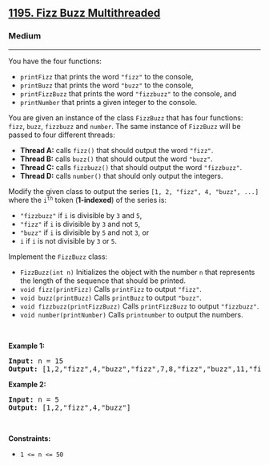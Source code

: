 <h2><a href="https://leetcode.com/problems/fizz-buzz-multithreaded/">1195. Fizz Buzz Multithreaded</a></h2><h3>Medium</h3><hr><div><p>You have the four functions:</p>

<ul>
	<li><code>printFizz</code> that prints the word <code>"fizz"</code> to the console,</li>
	<li><code>printBuzz</code> that prints the word <code>"buzz"</code> to the console,</li>
	<li><code>printFizzBuzz</code> that prints the word <code>"fizzbuzz"</code> to the console, and</li>
	<li><code>printNumber</code> that prints a given integer to the console.</li>
</ul>

<p>You are given an instance of the class <code>FizzBuzz</code> that has four functions: <code>fizz</code>, <code>buzz</code>, <code>fizzbuzz</code> and <code>number</code>. The same instance of <code>FizzBuzz</code> will be passed to four different threads:</p>

<ul>
	<li><strong>Thread A:</strong> calls <code>fizz()</code> that should output the word <code>"fizz"</code>.</li>
	<li><strong>Thread B:</strong> calls <code>buzz()</code> that should output the word <code>"buzz"</code>.</li>
	<li><strong>Thread C:</strong> calls <code>fizzbuzz()</code> that should output the word <code>"fizzbuzz"</code>.</li>
	<li><strong>Thread D:</strong> calls <code>number()</code> that should only output the integers.</li>
</ul>

<p>Modify the given class to output the series <code>[1, 2, "fizz", 4, "buzz", ...]</code> where the <code>i<sup>th</sup></code> token (<strong>1-indexed</strong>) of the series is:</p>

<ul>
	<li><code>"fizzbuzz"</code> if <code>i</code> is divisible by <code>3</code> and <code>5</code>,</li>
	<li><code>"fizz"</code> if <code>i</code> is divisible by <code>3</code> and not <code>5</code>,</li>
	<li><code>"buzz"</code> if <code>i</code> is divisible by <code>5</code> and not <code>3</code>, or</li>
	<li><code>i</code> if <code>i</code> is not divisible by <code>3</code> or <code>5</code>.</li>
</ul>

<p>Implement the <code>FizzBuzz</code> class:</p>

<ul>
	<li><code>FizzBuzz(int n)</code> Initializes the object with the number <code>n</code> that represents the length of the sequence that should be printed.</li>
	<li><code>void fizz(printFizz)</code> Calls <code>printFizz</code> to output <code>"fizz"</code>.</li>
	<li><code>void buzz(printBuzz)</code> Calls <code>printBuzz</code> to output <code>"buzz"</code>.</li>
	<li><code>void fizzbuzz(printFizzBuzz)</code> Calls <code>printFizzBuzz</code> to output <code>"fizzbuzz"</code>.</li>
	<li><code>void number(printNumber)</code> Calls <code>printnumber</code> to output the numbers.</li>
</ul>

<p>&nbsp;</p>
<p><strong class="example">Example 1:</strong></p>
<pre><strong>Input:</strong> n = 15
<strong>Output:</strong> [1,2,"fizz",4,"buzz","fizz",7,8,"fizz","buzz",11,"fizz",13,14,"fizzbuzz"]
</pre><p><strong class="example">Example 2:</strong></p>
<pre><strong>Input:</strong> n = 5
<strong>Output:</strong> [1,2,"fizz",4,"buzz"]
</pre>
<p>&nbsp;</p>
<p><strong>Constraints:</strong></p>

<ul>
	<li><code>1 &lt;= n &lt;= 50</code></li>
</ul>
</div>